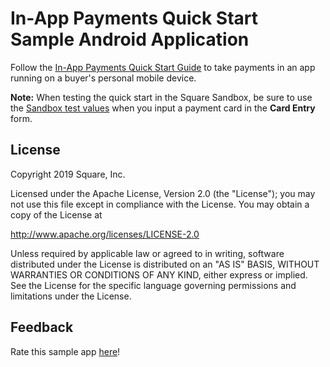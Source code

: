 #  In-App Payments Quick Start Sample Android Application

Follow the [In-App Payments Quick Start Guide](https://docs.connect.squareup.com/payments/in-app-payments-sdk/quickstart/start) to take payments in an app running on a buyer's personal mobile device.

**Note:** When testing the quick start in the Square Sandbox, be sure to use the [Sandbox test values](https://developer.squareup.com/docs/testing/test-values#successstates)
when you input a payment card in the **Card Entry** form.

## License

Copyright 2019 Square, Inc.

Licensed under the Apache License, Version 2.0 (the "License");
you may not use this file except in compliance with the License.
You may obtain a copy of the License at

http://www.apache.org/licenses/LICENSE-2.0

Unless required by applicable law or agreed to in writing, software
distributed under the License is distributed on an "AS IS" BASIS,
WITHOUT WARRANTIES OR CONDITIONS OF ANY KIND, either express or implied.
See the License for the specific language governing permissions and
limitations under the License.

## Feedback
Rate this sample app [here](https://delighted.com/t/Z1xmKSqy)!
